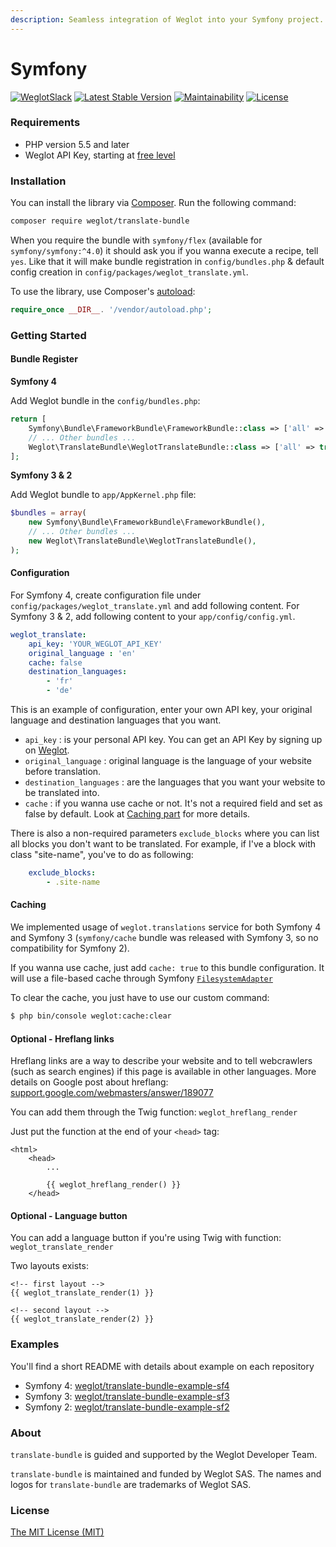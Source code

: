 ```yaml
---
description: Seamless integration of Weglot into your Symfony project.
---
```


# Symfony

[![WeglotSlack](https://camo.githubusercontent.com/457f046a2d43d9c73260618a0cb55c6dd85f9a6c/68747470733a2f2f7765676c6f742d636f6d6d756e6974792e6e6f772e73682f62616467652e737667)](https://weglot-community.now.sh/) [![Latest Stable Version](https://camo.githubusercontent.com/767618fa6cfb228d7053b2dbeb7be4513a846e23/68747470733a2f2f706f7365722e707567782e6f72672f7765676c6f742f7472616e736c6174652d62756e646c652f762f737461626c65)](https://packagist.org/packages/weglot/translate-bundle) [![Maintainability](https://camo.githubusercontent.com/1a65f54fd56ea33a3426ab08b43d2c234c0c9872/68747470733a2f2f6170692e636f6465636c696d6174652e636f6d2f76312f6261646765732f62313738356431653932323538363966336461302f6d61696e7461696e6162696c697479)](https://codeclimate.com/github/weglot/translate-bundle/maintainability) [![License](https://camo.githubusercontent.com/caf896c9ab5fb404800617b2e99017d19ff413ec/68747470733a2f2f706f7365722e707567782e6f72672f7765676c6f742f7472616e736c6174652d62756e646c652f6c6963656e7365)](https://packagist.org/packages/weglot/translate-bundle)

### Requirements

* PHP version 5.5 and later
* Weglot API Key, starting at [free level](https://dashboard.weglot.com/register)

### Installation

You can install the library via [Composer](https://getcomposer.org/). Run the following command:

```bash
composer require weglot/translate-bundle
```

When you require the bundle with `symfony/flex` \(available for `symfony/symfony:^4.0`\) it should ask you if you wanna execute a recipe, tell `yes`. Like that it will make bundle registration in `config/bundles.php` & default config creation in `config/packages/weglot_translate.yml`.

To use the library, use Composer's [autoload](https://getcomposer.org/doc/01-basic-usage.md#autoloading):

```php
require_once __DIR__. '/vendor/autoload.php';
```

### Getting Started

#### Bundle Register

**Symfony 4**

Add Weglot bundle in the `config/bundles.php`:

```php
return [
    Symfony\Bundle\FrameworkBundle\FrameworkBundle::class => ['all' => true],
    // ... Other bundles ...
    Weglot\TranslateBundle\WeglotTranslateBundle::class => ['all' => true],
];
```

**Symfony 3 & 2**

Add Weglot bundle to `app/AppKernel.php` file:

```php
$bundles = array(
    new Symfony\Bundle\FrameworkBundle\FrameworkBundle(),
    // ... Other bundles ...
    new Weglot\TranslateBundle\WeglotTranslateBundle(),
);
```

#### Configuration

For Symfony 4, create configuration file under `config/packages/weglot_translate.yml` and add following content. For Symfony 3 & 2, add following content to your `app/config/config.yml`.

```yaml
weglot_translate:
    api_key: 'YOUR_WEGLOT_API_KEY'
    original_language : 'en'
    cache: false
    destination_languages:
        - 'fr'
        - 'de'
```

This is an example of configuration, enter your own API key, your original language and destination languages that you want.

* `api_key` : is your personal API key. You can get an API Key by signing up on [Weglot](https://weglot.com/).
* `original_language` : original language is the language of your website before translation.
* `destination_languages` : are the languages that you want your website to be translated into.
* `cache` : if you wanna use cache or not. It's not a required field and set as false by default. Look at [Caching part](https://github.com/weglot/translate-bundle#caching) for more details.

There is also a non-required parameters `exclude_blocks` where you can list all blocks you don't want to be translated. For example, if I've a block with class "site-name", you've to do as following:

```yaml
    exclude_blocks:
        - .site-name
```

#### Caching

We implemented usage of `weglot.translations` service for both Symfony 4 and Symfony 3 \(`symfony/cache` bundle was released with Symfony 3, so no compatibility for Symfony 2\).

If you wanna use cache, just add `cache: true` to this bundle configuration. It will use a file-based cache through Symfony [`FilesystemAdapter`](https://symfony.com/doc/current/components/cache/adapters/filesystem_adapter.html)

To clear the cache, you just have to use our custom command:

```bash
$ php bin/console weglot:cache:clear
```

#### Optional - Hreflang links

Hreflang links are a way to describe your website and to tell webcrawlers \(such as search engines\) if this page is available in other languages. More details on Google post about hreflang: [support.google.com/webmasters/answer/189077](https://support.google.com/webmasters/answer/189077)

You can add them through the Twig function: `weglot_hreflang_render`

Just put the function at the end of your `<head>` tag:

```markup
<html>
    <head>
        ...

        {{ weglot_hreflang_render() }}
    </head>
```

#### Optional - Language button

You can add a language button if you're using Twig with function: `weglot_translate_render`

Two layouts exists:

```markup
<!-- first layout -->
{{ weglot_translate_render(1) }}

<!-- second layout -->
{{ weglot_translate_render(2) }}
```

### Examples

You'll find a short README with details about example on each repository

* Symfony 4: [weglot/translate-bundle-example-sf4](https://github.com/weglot/translate-bundle-example-sf4)
* Symfony 3: [weglot/translate-bundle-example-sf3](https://github.com/weglot/translate-bundle-example-sf3)
* Symfony 2: [weglot/translate-bundle-example-sf2](https://github.com/weglot/translate-bundle-example-sf2)

### About

`translate-bundle` is guided and supported by the Weglot Developer Team.

`translate-bundle` is maintained and funded by Weglot SAS. The names and logos for `translate-bundle` are trademarks of Weglot SAS.

### License

[The MIT License \(MIT\)](https://github.com/weglot/translate-bundle/blob/develop/LICENSE.txt)

